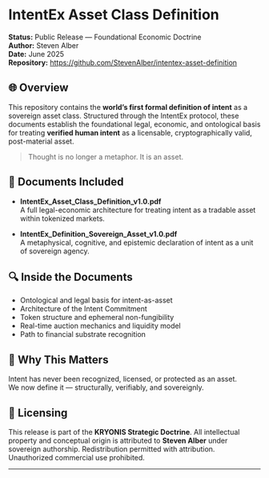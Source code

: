 # IntentEx Asset Class Definition

**Status:** Public Release — Foundational Economic Doctrine  
**Author:** Steven Alber  
**Date:** June 2025  
**Repository:** https://github.com/StevenAlber/intentex-asset-definition

## 🌐 Overview

This repository contains the **world’s first formal definition of intent** as a sovereign asset class. Structured through the IntentEx protocol, these documents establish the foundational legal, economic, and ontological basis for treating **verified human intent** as a licensable, cryptographically valid, post-material asset.

> Thought is no longer a metaphor. It is an asset.

## 📄 Documents Included

- **IntentEx_Asset_Class_Definition_v1.0.pdf**  
  A full legal-economic architecture for treating intent as a tradable asset within tokenized markets.
  
- **IntentEx_Definition_Sovereign_Asset_v1.0.pdf**  
  A metaphysical, cognitive, and epistemic declaration of intent as a unit of sovereign agency.

## 🔍 Inside the Documents

- Ontological and legal basis for intent-as-asset  
- Architecture of the Intent Commitment  
- Token structure and ephemeral non-fungibility  
- Real-time auction mechanics and liquidity model  
- Path to financial substrate recognition

## 🧠 Why This Matters

Intent has never been recognized, licensed, or protected as an asset.  
We now define it — structurally, verifiably, and sovereignly.

## 📌 Licensing

This release is part of the **KRYONIS Strategic Doctrine**. All intellectual property and conceptual origin is attributed to **Steven Alber** under sovereign authorship. Redistribution permitted with attribution. Unauthorized commercial use prohibited.

---
